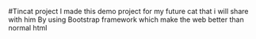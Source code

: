 #Tincat project
I made this demo project for my future cat that i will share with him 
By using Bootstrap framework which make the web better than normal html